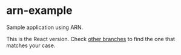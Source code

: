 # arn-example
Sample application using ARN.

This is the React version.
Check [other branches](https://github.com/Arianee/arn-example/tree/main) to find the one that matches your case.
